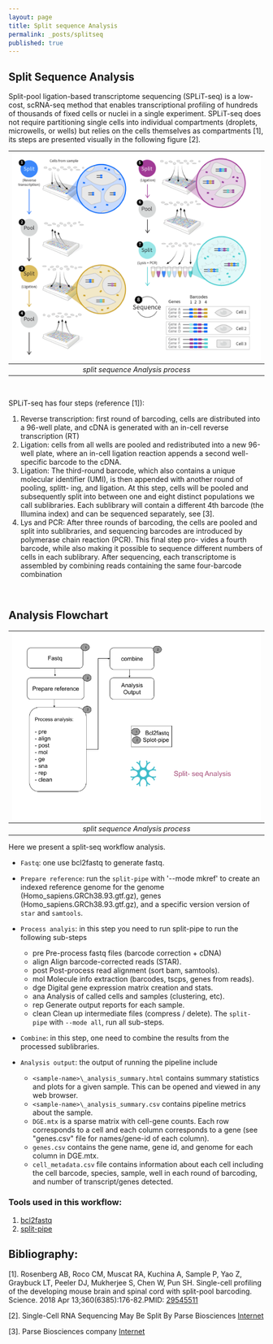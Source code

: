 ```yaml
---
layout: page
title: Split sequence Analysis
permalink: _posts/splitseq
published: true
---
```


## Split Sequence Analysis

Split-pool ligation-based transcriptome sequencing (SPLiT-seq) is a low-cost, scRNA-seq method that enables transcriptional profiling of hundreds of thousands of fixed cells or nuclei in a single experiment. SPLiT-seq does not require partitioning single cells into individual compartments (droplets, microwells, or wells) but relies on the cells themselves as compartments [1], its steps are presented visually in the following figure [2]. 

|![scRNA-Seq Analysis](/wf/WF06_splitseq_workflow.png "split sequence Analysis process")|
|:--:|
| _split sequence Analysis process_ |

<BR>

SPLiT-seq has four steps (reference [1]): 
1) Reverse transcription: first round of barcoding, cells are distributed into a 96-well plate, and cDNA is generated with an in-cell reverse transcription (RT)
2) Ligation: cells from all wells are pooled and redistributed into a new 96-well plate, where an in-cell ligation reaction appends a second well-specific barcode to the cDNA.
3) Ligation: The third-round barcode, which also contains a unique molecular identifier (UMI), is then appended with another round of pooling, splitt- ing, and ligation. At this step, cells will be pooled and subsequently split into between one and eight distinct populations we call sublibraries. Each sublibrary will contain a different 4th barcode (the Illumina index) and can be sequenced separately, see [3].
4) Lys and PCR: After three rounds of barcoding, the cells are pooled and split into sublibraries, and sequencing barcodes are introduced by polymerase chain reaction (PCR). This final step pro- vides a fourth barcode, while also making it possible to sequence different numbers of cells in each sublibrary. After sequencing, each transcriptome is assembled by combining reads containing the same four-barcode combination

<BR>

## Analysis Flowchart

|![scRNA-Seq Analysis](/wf/WF07_split-seq.png "Graphic explanation of the Split-Seq method, [2]")|
|:--:|
| _split sequence Analysis process_ |

Here we present a split-seq workflow analysis.
- `Fastq`: one use bcl2fastq to generate fastq.
- `Prepare reference`: run the  `split-pipe` with '--mode mkref' to create an indexed reference genome for the genome (Homo_sapiens.GRCh38.93.gtf.gz), genes (Homo_sapiens.GRCh38.93.gtf.gz), and a specific version version of `star` and `samtools`. 

- `Process analyis`: in this step you need to run split-pipe to run the following sub-steps
  - pre    Pre-process fastq files (barcode correction + cDNA)
  - align  Align barcode-corrected reads (STAR).
  - post   Post-process read alignment (sort bam, samtools).
  - mol    Molecule info extraction (barcodes, tscps, genes from reads).
  - dge    Digital gene expression matrix creation and stats.
  - ana    Analysis of called cells and samples (clustering, etc).
  - rep    Generate output reports for each sample.
  - clean  Clean up intermediate files (compress / delete).
  The `split-pipe` with `--mode all`, run all sub-steps. 

- `Combine`: in this step, one need to combine the results from the processed sublibraries. 
- `Analysis output`: the output of running the pipeline include 
  -  `<sample-name>\_analysis_summary.html` contains summary statistics and plots for a given sample. This can be opened and viewed in any web browser.
  - `<sample-name>\_analysis_summary.csv` contains pipeline metrics about the sample.
  - `DGE.mtx` is a sparse matrix with cell-gene counts. Each row corresponds to a cell and each column corresponds to a gene (see "genes.csv" file for names/gene-id of each column).
  - `genes.csv` contains the gene name, gene id, and genome for each column in DGE.mtx.
  - `cell_metadata.csv` file contains information about each cell including the cell barcode, species, sample, well in each round of barcoding, and number of transcript/genes detected.


### Tools used in this workflow:

1. [bcl2fastq](https://support.illumina.com/sequencing/sequencing_software/bcl2fastq-conversion-software.html)
2. [split-pipe](https://support.parsebiosciences.com/)

## Bibliography:
[1]. Rosenberg AB, Roco CM, Muscat RA, Kuchina A, Sample P, Yao Z, Graybuck LT, Peeler DJ, Mukherjee S, Chen W, Pun SH. Single-cell profiling of the developing mouse brain and spinal cord with split-pool barcoding. Science. 2018 Apr 13;360(6385):176-82.PMID: [29545511](https://pubmed.ncbi.nlm.nih.gov/29545511/)

[2]. Single-Cell RNA Sequencing May Be Split By Parse Biosciences [Internet](https://www.genengnews.com/news/single-cell-rna-sequencing-may-be-split-by-parse-biosciences/)

[3]. Parse Biosciences company [Internet](https://www.parsebiosciences.com/)



